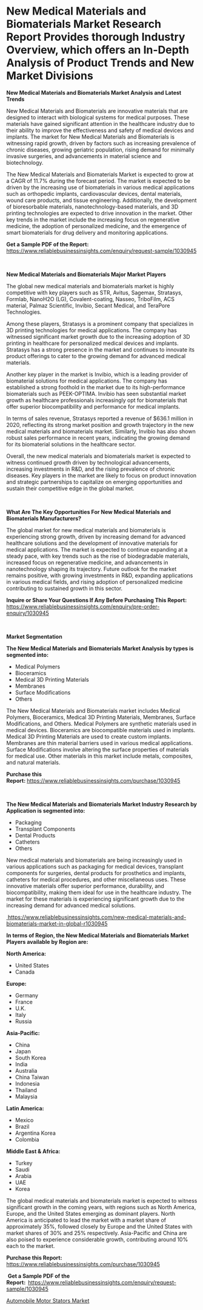 <p><h1>New Medical Materials and Biomaterials Market Research Report Provides thorough Industry Overview, which offers an In-Depth Analysis of Product Trends and New Market Divisions</h1></p><p><strong>New Medical Materials and Biomaterials Market Analysis and Latest Trends</strong></p>
<p><p>New Medical Materials and Biomaterials are innovative materials that are designed to interact with biological systems for medical purposes. These materials have gained significant attention in the healthcare industry due to their ability to improve the effectiveness and safety of medical devices and implants. The market for New Medical Materials and Biomaterials is witnessing rapid growth, driven by factors such as increasing prevalence of chronic diseases, growing geriatric population, rising demand for minimally invasive surgeries, and advancements in material science and biotechnology.</p><p>The New Medical Materials and Biomaterials Market is expected to grow at a CAGR of 11.7% during the forecast period. The market is expected to be driven by the increasing use of biomaterials in various medical applications such as orthopedic implants, cardiovascular devices, dental materials, wound care products, and tissue engineering. Additionally, the development of bioresorbable materials, nanotechnology-based materials, and 3D printing technologies are expected to drive innovation in the market. Other key trends in the market include the increasing focus on regenerative medicine, the adoption of personalized medicine, and the emergence of smart biomaterials for drug delivery and monitoring applications.</p></p>
<p><strong>Get a Sample PDF of the Report:&nbsp;</strong> <a href="https://www.reliablebusinessinsights.com/enquiry/request-sample/1030945">https://www.reliablebusinessinsights.com/enquiry/request-sample/1030945</a></p>
<p>&nbsp;</p>
<p><strong>New Medical Materials and Biomaterials Major Market Players</strong></p>
<p><p>The global new medical materials and biomaterials market is highly competitive with key players such as STR, Avitus, Sagemax, Stratasys, Formlab, NanoH2O (LG), Covalent-coating, Nasseo, TriboFilm, ACS material, Palmaz Scientific, Invibio, Secant Medical, and TeraPore Technologies. </p><p>Among these players, Stratasys is a prominent company that specializes in 3D printing technologies for medical applications. The company has witnessed significant market growth due to the increasing adoption of 3D printing in healthcare for personalized medical devices and implants. Stratasys has a strong presence in the market and continues to innovate its product offerings to cater to the growing demand for advanced medical materials.</p><p>Another key player in the market is Invibio, which is a leading provider of biomaterial solutions for medical applications. The company has established a strong foothold in the market due to its high-performance biomaterials such as PEEK-OPTIMA. Invibio has seen substantial market growth as healthcare professionals increasingly opt for biomaterials that offer superior biocompatibility and performance for medical implants.</p><p>In terms of sales revenue, Stratasys reported a revenue of $636.1 million in 2020, reflecting its strong market position and growth trajectory in the new medical materials and biomaterials market. Similarly, Invibio has also shown robust sales performance in recent years, indicating the growing demand for its biomaterial solutions in the healthcare sector.</p><p>Overall, the new medical materials and biomaterials market is expected to witness continued growth driven by technological advancements, increasing investments in R&D, and the rising prevalence of chronic diseases. Key players in the market are likely to focus on product innovation and strategic partnerships to capitalize on emerging opportunities and sustain their competitive edge in the global market.</p></p>
<p>&nbsp;</p>
<p><strong>What Are The Key Opportunities For New Medical Materials and Biomaterials Manufacturers?</strong></p>
<p><p>The global market for new medical materials and biomaterials is experiencing strong growth, driven by increasing demand for advanced healthcare solutions and the development of innovative materials for medical applications. The market is expected to continue expanding at a steady pace, with key trends such as the rise of biodegradable materials, increased focus on regenerative medicine, and advancements in nanotechnology shaping its trajectory. Future outlook for the market remains positive, with growing investments in R&D, expanding applications in various medical fields, and rising adoption of personalized medicine contributing to sustained growth in this sector.</p></p>
<p><strong>Inquire or Share Your Questions If Any Before Purchasing This Report:</strong> <a href="https://www.reliablebusinessinsights.com/enquiry/pre-order-enquiry/1030945">https://www.reliablebusinessinsights.com/enquiry/pre-order-enquiry/1030945</a></p>
<p>&nbsp;</p>
<p><strong>Market Segmentation</strong></p>
<p><strong>The New Medical Materials and Biomaterials Market Analysis by types is segmented into:</strong></p>
<p><ul><li>Medical Polymers</li><li>Bioceramics</li><li>Medical 3D Printing Materials</li><li>Membranes</li><li>Surface Modifications</li><li>Others</li></ul></p>
<p><p>The New Medical Materials and Biomaterials market includes Medical Polymers, Bioceramics, Medical 3D Printing Materials, Membranes, Surface Modifications, and Others. Medical Polymers are synthetic materials used in medical devices. Bioceramics are biocompatible materials used in implants. Medical 3D Printing Materials are used to create custom implants. Membranes are thin material barriers used in various medical applications. Surface Modifications involve altering the surface properties of materials for medical use. Other materials in this market include metals, composites, and natural materials.</p></p>
<p><strong>Purchase this Report:&nbsp;</strong><a href="https://www.reliablebusinessinsights.com/purchase/1030945">https://www.reliablebusinessinsights.com/purchase/1030945</a></p>
<p>&nbsp;</p>
<p><strong>The New Medical Materials and Biomaterials Market Industry Research by Application is segmented into:</strong></p>
<p><ul><li>Packaging</li><li>Transplant Components</li><li>Dental Products</li><li>Catheters</li><li>Others</li></ul></p>
<p><p>New medical materials and biomaterials are being increasingly used in various applications such as packaging for medical devices, transplant components for surgeries, dental products for prosthetics and implants, catheters for medical procedures, and other miscellaneous uses. These innovative materials offer superior performance, durability, and biocompatibility, making them ideal for use in the healthcare industry. The market for these materials is experiencing significant growth due to the increasing demand for advanced medical solutions.</p></p>
<p><a href="https://www.reliablebusinessinsights.com/new-medical-materials-and-biomaterials-market-in-global-r1030945">&nbsp;https://www.reliablebusinessinsights.com/new-medical-materials-and-biomaterials-market-in-global-r1030945</a></p>
<p><strong>In terms of Region, the New Medical Materials and Biomaterials Market Players available by Region are:</strong></p>
<p>
    <p> <strong> North America: </strong>
        <ul>
            <li>United States</li>
            <li>Canada</li>
        </ul>
        </p> 
    <p> <strong> Europe: </strong>
        <ul>
            <li>Germany</li>
            <li>France</li>
            <li>U.K.</li>
            <li>Italy</li>
            <li>Russia</li>
        </ul>
        </p> 
    <p> <strong> Asia-Pacific: </strong>
        <ul>
            <li>China</li>
            <li>Japan</li>
            <li>South Korea</li>
            <li>India</li>
            <li>Australia</li>
            <li>China Taiwan</li>
            <li>Indonesia</li>
            <li>Thailand</li>
            <li>Malaysia</li>
        </ul>
        </p> 
    <p> <strong> Latin America: </strong>
        <ul>
            <li>Mexico</li>
            <li>Brazil</li>
            <li>Argentina Korea</li>
            <li>Colombia</li>
        </ul>
        </p> 
    <p> <strong> Middle East & Africa: </strong>
        <ul>
            <li>Turkey</li>
            <li>Saudi</li>
            <li>Arabia</li>
            <li>UAE</li>
            <li>Korea</li>
        </ul>
    </p>
    </p>
<p><p>The global medical materials and biomaterials market is expected to witness significant growth in the coming years, with regions such as North America, Europe, and the United States emerging as dominant players. North America is anticipated to lead the market with a market share of approximately 35%, followed closely by Europe and the United States with market shares of 30% and 25% respectively. Asia-Pacific and China are also poised to experience considerable growth, contributing around 10% each to the market.</p></p>
<p><strong>Purchase this Report: </strong><a href="https://www.reliablebusinessinsights.com/purchase/1030945">https://www.reliablebusinessinsights.com/purchase/1030945</a></p>
<p>&nbsp;<strong>Get a Sample PDF of the Report:&nbsp;&nbsp;</strong><a href="https://www.reliablebusinessinsights.com/enquiry/request-sample/1030945">https://www.reliablebusinessinsights.com/enquiry/request-sample/1030945</a></p>
<p><strong></strong></p>
<p><p><a href="https://github.com/alanPerkins1921/Market-Research-Report-List-1/blob/main/automobile-motor-stators-market.md">Automobile Motor Stators Market</a></p></p>